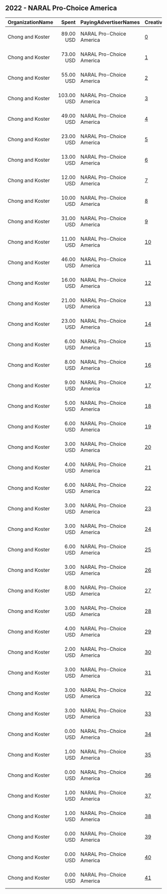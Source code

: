 ## 2022 - NARAL Pro-Choice America 
|OrganizationName|Spent|PayingAdvertiserNames|CreativeUrls|Impressions|Genders|AgeBrackets|CountryCodes|BillingAddresses|CandidateBallotInformation|
|:---|---:|:---|:---|---:|:---|:---|:---|:---|:---|
|Chong and Koster|89.00 USD|NARAL Pro-Choice America|[0](https://www.snap.com/political-ads/asset/0a14f07f51f5fd1f9949ec8f668397337db550ebfb27b51453b7af5bc17be5b2?mediaType=mp4)|9,526||18-35|united states|"1640 Rhode Island Ave. NW, Suite 600,Washington,20036,US"||
|Chong and Koster|73.00 USD|NARAL Pro-Choice America|[1](https://www.snap.com/political-ads/asset/5801cea6156b0ed51a291ee450e3dbf771f63df82e44f92db6a4a5c0bc9ecf52?mediaType=png)|6,970||18-35|united states|"1640 Rhode Island Ave. NW, Suite 600,Washington,20036,US"||
|Chong and Koster|55.00 USD|NARAL Pro-Choice America|[2](https://www.snap.com/political-ads/asset/2bac06a507ff4d6bb95ab2e1220640611b612f2b24e15eae8e3a031f70faa007?mediaType=png)|4,072||18-35|united states|"1640 Rhode Island Ave. NW, Suite 600,Washington,20036,US"||
|Chong and Koster|103.00 USD|NARAL Pro-Choice America|[3](https://www.snap.com/political-ads/asset/2bac06a507ff4d6bb95ab2e1220640611b612f2b24e15eae8e3a031f70faa007?mediaType=png)|3,234||18-35|united states|"1640 Rhode Island Ave. NW, Suite 600,Washington,20036,US"||
|Chong and Koster|49.00 USD|NARAL Pro-Choice America|[4](https://www.snap.com/political-ads/asset/2bac06a507ff4d6bb95ab2e1220640611b612f2b24e15eae8e3a031f70faa007?mediaType=png)|1,987||18-35|united states|"1640 Rhode Island Ave. NW, Suite 600,Washington,20036,US"||
|Chong and Koster|23.00 USD|NARAL Pro-Choice America|[5](https://www.snap.com/political-ads/asset/89744f410eb5aa26cb17d4856b29bf7a8f303a3b53a879668b4715cf4c6c58ae?mediaType=mp4)|1,502||18-35|united states|"1640 Rhode Island Ave. NW, Suite 600,Washington,20036,US"||
|Chong and Koster|13.00 USD|NARAL Pro-Choice America|[6](https://www.snap.com/political-ads/asset/7cee0ec7f6886a1dc51bb481f95a5e3be801f97ec2b020f1f3adc8f12a34b3a0?mediaType=png)|1,428||18-35|united states|"1640 Rhode Island Ave. NW, Suite 600,Washington,20036,US"||
|Chong and Koster|12.00 USD|NARAL Pro-Choice America|[7](https://www.snap.com/political-ads/asset/229732bf2a1458ec00a6c88fbf3bf681bedc7372dfd95d8a69f318af0e0e308c?mediaType=png)|1,162||18-35|united states|"1640 Rhode Island Ave. NW, Suite 600,Washington,20036,US"||
|Chong and Koster|10.00 USD|NARAL Pro-Choice America|[8](https://www.snap.com/political-ads/asset/f1bc51c747f43acdb10d813fb11a600d6af20e8b4a272a2a1d5aea3713ea2c85?mediaType=png)|1,150||18-35|united states|"1640 Rhode Island Ave. NW, Suite 600,Washington,20036,US"||
|Chong and Koster|31.00 USD|NARAL Pro-Choice America|[9](https://www.snap.com/political-ads/asset/5801cea6156b0ed51a291ee450e3dbf771f63df82e44f92db6a4a5c0bc9ecf52?mediaType=png)|1,108||18-35|united states|"1640 Rhode Island Ave. NW, Suite 600,Washington,20036,US"||
|Chong and Koster|11.00 USD|NARAL Pro-Choice America|[10](https://www.snap.com/political-ads/asset/89744f410eb5aa26cb17d4856b29bf7a8f303a3b53a879668b4715cf4c6c58ae?mediaType=mp4)|1,106||18-35|united states|"1640 Rhode Island Ave. NW, Suite 600,Washington,20036,US"||
|Chong and Koster|46.00 USD|NARAL Pro-Choice America|[11](https://www.snap.com/political-ads/asset/0a14f07f51f5fd1f9949ec8f668397337db550ebfb27b51453b7af5bc17be5b2?mediaType=mp4)|953||18-35|united states|"1640 Rhode Island Ave. NW, Suite 600,Washington,20036,US"||
|Chong and Koster|16.00 USD|NARAL Pro-Choice America|[12](https://www.snap.com/political-ads/asset/f1bc51c747f43acdb10d813fb11a600d6af20e8b4a272a2a1d5aea3713ea2c85?mediaType=png)|833||18-35|united states|"1640 Rhode Island Ave. NW, Suite 600,Washington,20036,US"||
|Chong and Koster|21.00 USD|NARAL Pro-Choice America|[13](https://www.snap.com/political-ads/asset/f1bc51c747f43acdb10d813fb11a600d6af20e8b4a272a2a1d5aea3713ea2c85?mediaType=png)|749||18-35|united states|"1640 Rhode Island Ave. NW, Suite 600,Washington,20036,US"||
|Chong and Koster|23.00 USD|NARAL Pro-Choice America|[14](https://www.snap.com/political-ads/asset/89744f410eb5aa26cb17d4856b29bf7a8f303a3b53a879668b4715cf4c6c58ae?mediaType=mp4)|627||18-35|united states|"1640 Rhode Island Ave. NW, Suite 600,Washington,20036,US"||
|Chong and Koster|6.00 USD|NARAL Pro-Choice America|[15](https://www.snap.com/political-ads/asset/2bac06a507ff4d6bb95ab2e1220640611b612f2b24e15eae8e3a031f70faa007?mediaType=png)|580||18-35|united states|"1640 Rhode Island Ave. NW, Suite 600,Washington,20036,US"||
|Chong and Koster|8.00 USD|NARAL Pro-Choice America|[16](https://www.snap.com/political-ads/asset/89744f410eb5aa26cb17d4856b29bf7a8f303a3b53a879668b4715cf4c6c58ae?mediaType=mp4)|533||18-35|united states|"1640 Rhode Island Ave. NW, Suite 600,Washington,20036,US"||
|Chong and Koster|9.00 USD|NARAL Pro-Choice America|[17](https://www.snap.com/political-ads/asset/0a14f07f51f5fd1f9949ec8f668397337db550ebfb27b51453b7af5bc17be5b2?mediaType=mp4)|514||18-35|united states|"1640 Rhode Island Ave. NW, Suite 600,Washington,20036,US"||
|Chong and Koster|5.00 USD|NARAL Pro-Choice America|[18](https://www.snap.com/political-ads/asset/5801cea6156b0ed51a291ee450e3dbf771f63df82e44f92db6a4a5c0bc9ecf52?mediaType=png)|433||18-35|united states|"1640 Rhode Island Ave. NW, Suite 600,Washington,20036,US"||
|Chong and Koster|6.00 USD|NARAL Pro-Choice America|[19](https://www.snap.com/political-ads/asset/229732bf2a1458ec00a6c88fbf3bf681bedc7372dfd95d8a69f318af0e0e308c?mediaType=png)|338||18-35|united states|"1640 Rhode Island Ave. NW, Suite 600,Washington,20036,US"||
|Chong and Koster|3.00 USD|NARAL Pro-Choice America|[20](https://www.snap.com/political-ads/asset/229732bf2a1458ec00a6c88fbf3bf681bedc7372dfd95d8a69f318af0e0e308c?mediaType=png)|252||18-35|united states|"1640 Rhode Island Ave. NW, Suite 600,Washington,20036,US"||
|Chong and Koster|4.00 USD|NARAL Pro-Choice America|[21](https://www.snap.com/political-ads/asset/7cee0ec7f6886a1dc51bb481f95a5e3be801f97ec2b020f1f3adc8f12a34b3a0?mediaType=png)|238||18-35|united states|"1640 Rhode Island Ave. NW, Suite 600,Washington,20036,US"||
|Chong and Koster|6.00 USD|NARAL Pro-Choice America|[22](https://www.snap.com/political-ads/asset/229732bf2a1458ec00a6c88fbf3bf681bedc7372dfd95d8a69f318af0e0e308c?mediaType=png)|234||18-35|united states|"1640 Rhode Island Ave. NW, Suite 600,Washington,20036,US"||
|Chong and Koster|3.00 USD|NARAL Pro-Choice America|[23](https://www.snap.com/political-ads/asset/0a14f07f51f5fd1f9949ec8f668397337db550ebfb27b51453b7af5bc17be5b2?mediaType=mp4)|224||18-35|united states|"1640 Rhode Island Ave. NW, Suite 600,Washington,20036,US"||
|Chong and Koster|3.00 USD|NARAL Pro-Choice America|[24](https://www.snap.com/political-ads/asset/0a14f07f51f5fd1f9949ec8f668397337db550ebfb27b51453b7af5bc17be5b2?mediaType=mp4)|221||18-35|united states|"1640 Rhode Island Ave. NW, Suite 600,Washington,20036,US"||
|Chong and Koster|6.00 USD|NARAL Pro-Choice America|[25](https://www.snap.com/political-ads/asset/f1bc51c747f43acdb10d813fb11a600d6af20e8b4a272a2a1d5aea3713ea2c85?mediaType=png)|201||18-35|united states|"1640 Rhode Island Ave. NW, Suite 600,Washington,20036,US"||
|Chong and Koster|3.00 USD|NARAL Pro-Choice America|[26](https://www.snap.com/political-ads/asset/89744f410eb5aa26cb17d4856b29bf7a8f303a3b53a879668b4715cf4c6c58ae?mediaType=mp4)|197||18-35|united states|"1640 Rhode Island Ave. NW, Suite 600,Washington,20036,US"||
|Chong and Koster|8.00 USD|NARAL Pro-Choice America|[27](https://www.snap.com/political-ads/asset/7cee0ec7f6886a1dc51bb481f95a5e3be801f97ec2b020f1f3adc8f12a34b3a0?mediaType=png)|181||18-35|united states|"1640 Rhode Island Ave. NW, Suite 600,Washington,20036,US"||
|Chong and Koster|3.00 USD|NARAL Pro-Choice America|[28](https://www.snap.com/political-ads/asset/7cee0ec7f6886a1dc51bb481f95a5e3be801f97ec2b020f1f3adc8f12a34b3a0?mediaType=png)|178||18-35|united states|"1640 Rhode Island Ave. NW, Suite 600,Washington,20036,US"||
|Chong and Koster|4.00 USD|NARAL Pro-Choice America|[29](https://www.snap.com/political-ads/asset/2bac06a507ff4d6bb95ab2e1220640611b612f2b24e15eae8e3a031f70faa007?mediaType=png)|175||18-35|united states|"1640 Rhode Island Ave. NW, Suite 600,Washington,20036,US"||
|Chong and Koster|2.00 USD|NARAL Pro-Choice America|[30](https://www.snap.com/political-ads/asset/5801cea6156b0ed51a291ee450e3dbf771f63df82e44f92db6a4a5c0bc9ecf52?mediaType=png)|171||18-35|united states|"1640 Rhode Island Ave. NW, Suite 600,Washington,20036,US"||
|Chong and Koster|3.00 USD|NARAL Pro-Choice America|[31](https://www.snap.com/political-ads/asset/f1bc51c747f43acdb10d813fb11a600d6af20e8b4a272a2a1d5aea3713ea2c85?mediaType=png)|148||18-35|united states|"1640 Rhode Island Ave. NW, Suite 600,Washington,20036,US"||
|Chong and Koster|3.00 USD|NARAL Pro-Choice America|[32](https://www.snap.com/political-ads/asset/229732bf2a1458ec00a6c88fbf3bf681bedc7372dfd95d8a69f318af0e0e308c?mediaType=png)|138||18-35|united states|"1640 Rhode Island Ave. NW, Suite 600,Washington,20036,US"||
|Chong and Koster|3.00 USD|NARAL Pro-Choice America|[33](https://www.snap.com/political-ads/asset/89744f410eb5aa26cb17d4856b29bf7a8f303a3b53a879668b4715cf4c6c58ae?mediaType=mp4)|106||18-35|united states|"1640 Rhode Island Ave. NW, Suite 600,Washington,20036,US"||
|Chong and Koster|0.00 USD|NARAL Pro-Choice America|[34](https://www.snap.com/political-ads/asset/5801cea6156b0ed51a291ee450e3dbf771f63df82e44f92db6a4a5c0bc9ecf52?mediaType=png)|78||18-35|united states|"1640 Rhode Island Ave. NW, Suite 600,Washington,20036,US"||
|Chong and Koster|1.00 USD|NARAL Pro-Choice America|[35](https://www.snap.com/political-ads/asset/7cee0ec7f6886a1dc51bb481f95a5e3be801f97ec2b020f1f3adc8f12a34b3a0?mediaType=png)|70||18-35|united states|"1640 Rhode Island Ave. NW, Suite 600,Washington,20036,US"||
|Chong and Koster|0.00 USD|NARAL Pro-Choice America|[36](https://www.snap.com/political-ads/asset/2bac06a507ff4d6bb95ab2e1220640611b612f2b24e15eae8e3a031f70faa007?mediaType=png)|51||18-35|united states|"1640 Rhode Island Ave. NW, Suite 600,Washington,20036,US"||
|Chong and Koster|1.00 USD|NARAL Pro-Choice America|[37](https://www.snap.com/political-ads/asset/229732bf2a1458ec00a6c88fbf3bf681bedc7372dfd95d8a69f318af0e0e308c?mediaType=png)|44||18-35|united states|"1640 Rhode Island Ave. NW, Suite 600,Washington,20036,US"||
|Chong and Koster|1.00 USD|NARAL Pro-Choice America|[38](https://www.snap.com/political-ads/asset/5801cea6156b0ed51a291ee450e3dbf771f63df82e44f92db6a4a5c0bc9ecf52?mediaType=png)|40||18-35|united states|"1640 Rhode Island Ave. NW, Suite 600,Washington,20036,US"||
|Chong and Koster|0.00 USD|NARAL Pro-Choice America|[39](https://www.snap.com/political-ads/asset/0a14f07f51f5fd1f9949ec8f668397337db550ebfb27b51453b7af5bc17be5b2?mediaType=mp4)|35||18-35|united states|"1640 Rhode Island Ave. NW, Suite 600,Washington,20036,US"||
|Chong and Koster|0.00 USD|NARAL Pro-Choice America|[40](https://www.snap.com/political-ads/asset/7cee0ec7f6886a1dc51bb481f95a5e3be801f97ec2b020f1f3adc8f12a34b3a0?mediaType=png)|29||18-35|united states|"1640 Rhode Island Ave. NW, Suite 600,Washington,20036,US"||
|Chong and Koster|0.00 USD|NARAL Pro-Choice America|[41](https://www.snap.com/political-ads/asset/f1bc51c747f43acdb10d813fb11a600d6af20e8b4a272a2a1d5aea3713ea2c85?mediaType=png)|20||18-35|united states|"1640 Rhode Island Ave. NW, Suite 600,Washington,20036,US"||
